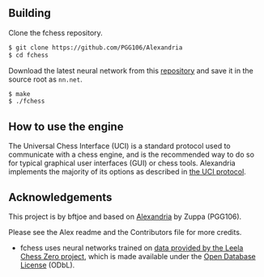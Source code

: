  ## Building
 Clone the fchess repository.
```bash
$ git clone https://github.com/PGG106/Alexandria
$ cd fchess
```
Download the latest neural network from this [repository](https://github.com/PGG106/Alexandria-networks/releases) and save it in the source root as `nn.net`.
```bash
$ make 
$ ./fchess
```
 ## How to use the engine

The Universal Chess Interface (UCI) is a standard protocol used to communicate with
a chess engine, and is the recommended way to do so for typical graphical user interfaces
(GUI) or chess tools. Alexandria implements the majority of its options as described
in [the UCI protocol](https://www.shredderchess.com/download/div/uci.zip).

## Acknowledgements

This project is by bftjoe and based on [Alexandria](https://github.com/PGG106/Alexandria/tree/master) by Zuppa (PGG106). 

Please see the Alex readme and the Contributors file for more credits.

* fchess uses neural networks trained on [data provided by the Leela Chess Zero
project](https://storage.lczero.org/files/training_data), which is made available under the [Open Database License](https://opendatacommons.org/licenses/odbl/odbl-10.txt) (ODbL).
